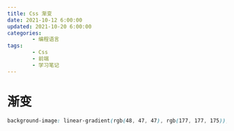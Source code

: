 ```yaml
---
title: Css 渐变
date: 2021-10-12 6:00:00
updated: 2021-10-20 6:00:00
categories:
        - 编程语言
tags:
        - Css
        - 前端
        - 学习笔记
---
```


# 渐变

```css
background-image: linear-gradient(rgb(48, 47, 47), rgb(177, 177, 175));
```
